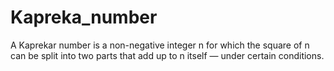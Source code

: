 # Kapreka_number
A Kaprekar number is a non-negative integer n for which the square of n can be split into two parts that add up to n itself — under certain conditions.
